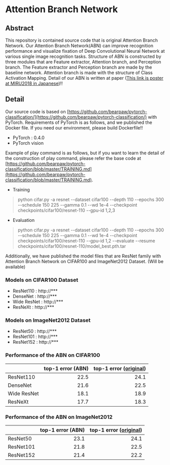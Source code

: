 # Attention Branch Network

## Abstract
This repository is contained source code that is original Attention Branch Network.
Our Attention Branch Network(ABN) can improve recognition performance and visualize fixation of Deep Convolutional Neural Network at various single image recognition tasks. Structure of ABN is constructed by three modules that are Feature extractor, Attention branch, and Perception branch. The Feature extractor and Perception branch are made by the baseline network. Attention branch is made with the structure of Class Activation Mapping. Detail of our ABN is written at paper ([This link is poster at MIRU2018 in Japanese](https://drive.google.com/file/d/11uMkpMgb1vtcG78cDDwfwC-fowkdrqVU/view?usp=sharing))!!

## Detail
Our source code is based on [https://github.com/bearpaw/pytorch-classification/](https://github.com/bearpaw/pytorch-classification/) with PyTorch. Requirements of PyTorch is as follows, and we published the Docker file. If you need our environment, please build Dockerfile!!
- PyTorch : 0.4.0
- PyTorch vision

Example of play command is as follows, but if you want to learn the detail of the construction of play command, please refer the base code at [https://github.com/bearpaw/pytorch-classification/blob/master/TRAINING.md](https://github.com/bearpaw/pytorch-classification/blob/master/TRAINING.md).

- Training
> python cifar.py -a resnet --dataset cifar100 --depth 110 --epochs 300 --schedule 150 225 --gamma 0.1 --wd 1e-4 --checkpoint checkpoints/cifar100/resnet-110 --gpu-id 1,2,3

- Evaluation
> python cifar.py -a resnet --dataset cifar100 --depth 110 --epochs 300 --schedule 150 225 --gamma 0.1 --wd 1e-4 --checkpoint checkpoints/cifar100/resnet-110 --gpu-id 1,2 --evaluate --resume checkpoints/cifar100/resnet-110/model_best.pth.tar


Additionally, we have published the model files that are ResNet family with Attention Branch Network on CIFAR100 and ImageNet2012 Dataset. (Will be available)

### Models on CIFAR100 Dataset
- ResNet110 : http://***
- DenseNet : http://***
- Wide ResNet : http://***
- ResNeXt : http://***

### Models on ImageNet2012 Dataset
- ResNet50 : http://***
- ResNet101 : http://***
- ResNet152 : http://***

### Performance of the ABN on CIFAR100

|  | top-1 error (ABN) | top-1 error ([original](https://github.com/bearpaw/pytorch-classification)) |
|:------------|------------:|------------:|
| ResNet110   |        22.5 |        24.1 |
| DenseNet    |        21.6 |        22.5 |
| Wide ResNet |        18.1 |        18.9 |
| ResNeXt     |        17.7 |        18.3 |


### Performance of the ABN on ImageNet2012

|  | top-1 error (ABN) | top-1 error ([original](https://github.com/bearpaw/pytorch-classification)) |
|:------------|------------:|------------:|
| ResNet50    |        23.1 |        24.1 |
| ResNet101   |        21.8 |        22.5 |
| ResNet152   |        21.4 |        22.2 |




